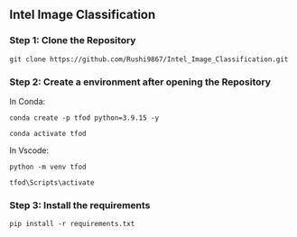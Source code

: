 ## Intel Image Classification 

### Step 1: Clone the Repository 
```
git clone https://github.com/Rushi9867/Intel_Image_Classification.git
```

### Step 2: Create a environment after opening the Repository
In Conda:
```
conda create -p tfod python=3.9.15 -y
```
 
```
conda activate tfod
``` 

In Vscode:
``` 
python -m venv tfod
``` 

```
tfod\Scripts\activate
``` 

### Step 3: Install the requirements 
``` 
pip install -r requirements.txt
``` 


